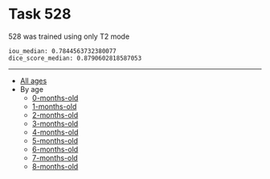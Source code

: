 Task 528
========

528 was trained using only T2 mode
```
iou_median: 0.7844563732380077
dice_score_median: 0.8790602818587053
```
---

* [All ages](528-all-measures.md)
* By age
  * [0-months-old](./by_month/0mo/528_0mo.md)
  * [1-months-old](./by_month/1mo/528_1mo.md)
  * [2-months-old](./by_month/2mo/528_2mo.md)
  * [3-months-old](./by_month/3mo/528_3mo.md)
  * [4-months-old](./by_month/4mo/528_4mo.md)
  * [5-months-old](./by_month/6mo/528_5mo.md)
  * [6-months-old](./by_month/7mo/528_6mo.md)
  * [7-months-old](./by_month/7mo/528_7mo.md)
  * [8-months-old](./by_month/8mo/528_8mo.md)
